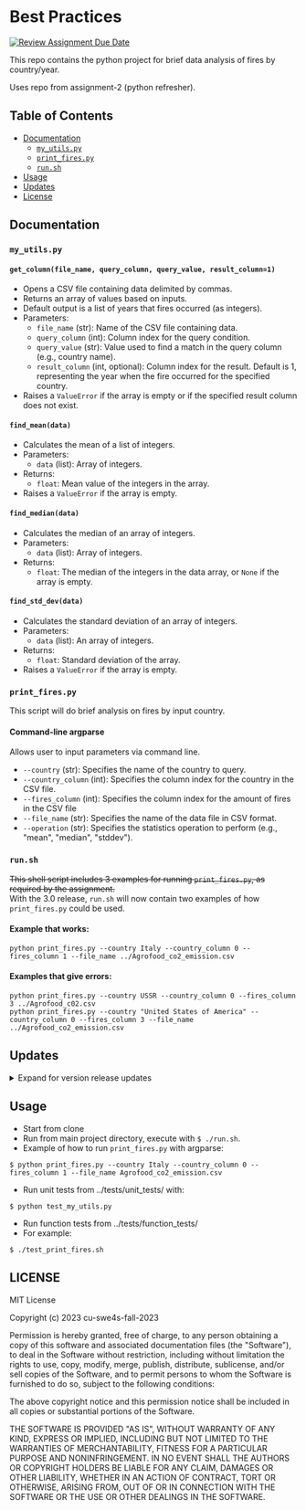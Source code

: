 # Best Practices 

[![Review Assignment Due Date](https://classroom.github.com/assets/deadline-readme-button-24ddc0f5d75046c5622901739e7c5dd533143b0c8e959d652212380cedb1ea36.svg)](https://classroom.github.com/a/oQi7O4AA)

This repo contains the python project for brief data analysis of fires by country/year.

Uses repo from assignment-2 (python refresher).

## Table of Contents
- [Documentation](#documentation-a-namedocumentationa)
  - [`my_utils.py`](#myutilspy-a-namemy-utilsa)
  - [`print_fires.py`](#printfirespy-a-nameprint-firesa)
  - [`run.sh`](#runsh-a-namerunsha)
- [Usage](#usage-a-nameusagea)
- [Updates](#updates-a-nameupdatesa)
- [License](#license)

## Documentation <a name="documentation"></a>

### `my_utils.py` <a name="my-utils"></a>


#### `get_column(file_name, query_column, query_value, result_column=1)`
- Opens a CSV file containing data delimited by commas.
- Returns an array of values based on inputs.
- Default output is a list of years that fires occurred (as integers).
- Parameters:
    - `file_name` (str): Name of the CSV file containing data.
    - `query_column` (int): Column index for the query condition.
    - `query_value` (str): Value used to find a match in the query column (e.g., country name).
    - `result_column` (int, optional): Column index for the result. Default is 1, representing the year when the fire occurred for the specified country.
- Raises a `ValueError` if the array is empty or if the specified result column does not exist.

#### `find_mean(data)`
- Calculates the mean of a list of integers.
- Parameters:
    - `data` (list): Array of integers.
- Returns:
    - `float`: Mean value of the integers in the array.
- Raises a `ValueError` if the array is empty.

#### `find_median(data)`
- Calculates the median of an array of integers.
- Parameters:
    - `data` (list): Array of integers.
- Returns:
    - `float`: The median of the integers in the data array, or `None` if the array is empty.

#### `find_std_dev(data)`
- Calculates the standard deviation of an array of integers.
- Parameters:
    - `data` (list): An array of integers.
- Returns:
    - `float`: Standard deviation of the array.
- Raises a `ValueError` if the array is empty.


### `print_fires.py` <a name="print-fires"></a>
This script will do brief analysis on fires by input country.

#### Command-line argparse
Allows user to input parameters via command line.
- `--country` (str): Specifies the name of the country to query.
- `--country_column` (int): Specifies the column index for the country in the CSV file.
- `--fires_column` (int): Specifies the column index for the amount of fires in the CSV file
- `--file_name` (str): Specifies the name of the data file in CSV format.
- `--operation` (str): Specifies the statistics operation to perform (e.g., "mean", "median", "stddev").

### `run.sh` <a name="runsh"></a>
~~This shell script includes 3 examples for running `print_fires.py`, as required by the assignment.~~
<br>
With the 3.0 release, `run.sh` will now contain two examples of how `print_fires.py` could be used.

#### Example that works:

```shell
python print_fires.py --country Italy --country_column 0 --fires_column 1 --file_name ../Agrofood_co2_emission.csv
```

#### Examples that give errors:
```shell
python print_fires.py --country USSR --country_column 0 --fires_column 3 ../Agrofood_c02.csv
python print_fires.py --country "United States of America" --country_column 0 --fires_column 3 --file_name ../Agrofood_co2_emission.csv
```


## Updates <a name="updates"></a>
<details>
<summary>Expand for version release updates</summary>

### V 4.1
- Patched `.test.yml` to check for PEP8 style using pycodestyle action.

### V 4.0 
- Implemented automated testing on branch push and pull requests on main branch.

### V 3.1 
- Added documentation on how to run tests.

### V 3.0 
- Added some basic statistics functions to `my_utils.py`
- Added additional functionality to `print_fires.py` for statistics functions.
  - Added `--operation` argparse (optional) to call statistics functionality on data.
- Added unit tests and function tests using `ssshtest`
  - See https://github.com/ryanlayer/ssshtest for info about `ssshtest` and dependencies

### V 2.0 
- Added `main()` function in `print_fires.py`
- Added argsparse functionality to `print_fires.py`
- Updated `my_utils.py` to return the output array containing ints
- Now catches errors and exceptions with `file_name` arguments and when converting values to ints

### V 1.0 
- Improved `get_column()` Function
  - `result_column` now defaults to 1 if not specified, which will print the year of fires.
- Added a shell script runs `print_fires.py` via Python.
</details>

## Usage <a name="usage"></a>
- Start from clone
- Run from main project directory, execute with `$ ./run.sh`.
- Example of how to run `print_fires.py` with argparse:

```shell
$ python print_fires.py --country Italy --country_column 0 --fires_column 1 --file_name Agrofood_co2_emission.csv
```

- Run unit tests from ../tests/unit_tests/ with:

```shell 
$ python test_my_utils.py
```

- Run function tests from ../tests/function_tests/ 
- For example: 

```shell
$ ./test_print_fires.sh
```

## LICENSE

MIT License

Copyright (c) 2023 cu-swe4s-fall-2023

Permission is hereby granted, free of charge, to any person obtaining a copy
of this software and associated documentation files (the "Software"), to deal
in the Software without restriction, including without limitation the rights
to use, copy, modify, merge, publish, distribute, sublicense, and/or sell
copies of the Software, and to permit persons to whom the Software is
furnished to do so, subject to the following conditions:

The above copyright notice and this permission notice shall be included in all
copies or substantial portions of the Software.

THE SOFTWARE IS PROVIDED "AS IS", WITHOUT WARRANTY OF ANY KIND, EXPRESS OR
IMPLIED, INCLUDING BUT NOT LIMITED TO THE WARRANTIES OF MERCHANTABILITY,
FITNESS FOR A PARTICULAR PURPOSE AND NONINFRINGEMENT. IN NO EVENT SHALL THE
AUTHORS OR COPYRIGHT HOLDERS BE LIABLE FOR ANY CLAIM, DAMAGES OR OTHER
LIABILITY, WHETHER IN AN ACTION OF CONTRACT, TORT OR OTHERWISE, ARISING FROM,
OUT OF OR IN CONNECTION WITH THE SOFTWARE OR THE USE OR OTHER DEALINGS IN THE
SOFTWARE.
